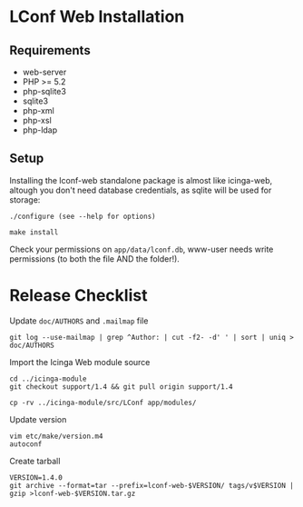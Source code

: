 # LConf Web Installation

## Requirements

* web-server
* PHP >= 5.2
* php-sqlite3
* sqlite3
* php-xml
* php-xsl
* php-ldap

## Setup

Installing the lconf-web standalone package is almost like icinga-web, altough you don't need database credentials, as sqlite will be used for storage:

    ./configure (see --help for options)

    make install

Check your permissions on `app/data/lconf.db`, www-user needs write permissions (to both the file AND the folder!).


# Release Checklist

Update `doc/AUTHORS` and `.mailmap` file

    git log --use-mailmap | grep ^Author: | cut -f2- -d' ' | sort | uniq > doc/AUTHORS

Import the Icinga Web module source

    cd ../icinga-module
    git checkout support/1.4 && git pull origin support/1.4

    cp -rv ../icinga-module/src/LConf app/modules/

Update version

    vim etc/make/version.m4
    autoconf

Create tarball

    VERSION=1.4.0
    git archive --format=tar --prefix=lconf-web-$VERSION/ tags/v$VERSION | gzip >lconf-web-$VERSION.tar.gz

